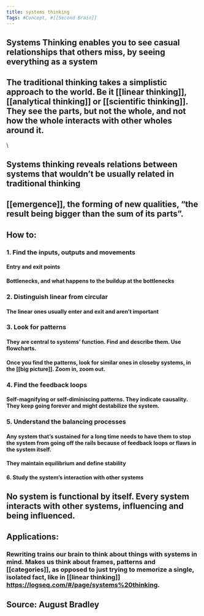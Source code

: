 ```yaml
---
title: systems thinking
Tags: #Concept, #[[Second Brain]]
---
```

## Systems Thinking enables you to see casual relationships that others miss, by seeing everything as a system
## The traditional thinking takes a simplistic approach to the world. Be it [[linear thinking]], [[analytical thinking]] or [[scientific thinking]]. They see the parts, but not the whole, and not how the whole interacts with other wholes around it.
\
## Systems thinking reveals relations between systems that wouldn’t be usually related in traditional thinking
## [[emergence]], the forming of new qualities, “the result being bigger than the sum of its parts”.
## How to:
### 1. Find the inputs, outputs and movements
#### Entry and exit points
#### Bottlenecks, and what happens to the buildup at the bottlenecks
### 2. Distinguish linear from circular
#### The linear ones usually enter and exit and aren’t important
### 3. Look for patterns
#### They are central to systems’ function. Find and describe them. Use flowcharts.
#### Once you find the patterns, look for similar ones in closeby systems, in the [[big picture]]. Zoom in, zoom out.
### 4. Find the feedback loops
#### Self-magnifying or self-diminiscing patterns. They indicate causality. They keep going forever and might destabilize the system.
### 5. Understand the balancing processes
#### Any system that’s sustained for a long time needs to have them to stop the system from going off the rails because of feedback loops or flaws in the system itself.
#### They maintain equilibrium and define stability
#### 6. Study the system’s interaction with other systems
## No system is functional by itself. Every system interacts with other systems, influencing and being influenced.
## Applications:
### Rewriting trains our brain to think about things with systems in mind. Makes us think about frames, patterns and [[categories]], as opposed to just trying to memorize a single, isolated fact, like in [[linear thinking]] https://logseq.com/#/page/systems%20thinking.
## Source: August Bradley